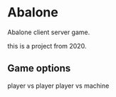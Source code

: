 # Abalone
Abalone client server game.

this is a project from 2020.

## Game options
player vs player
player vs machine
